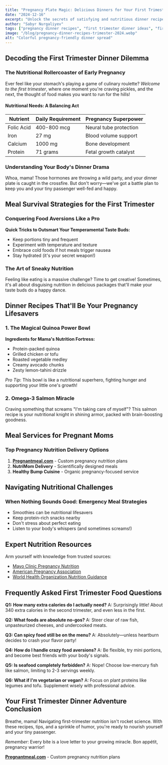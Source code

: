 ```yaml
---
title: "Pregnancy Plate Magic: Delicious Dinners for Your First Trimester Journey"
date: "2024-12-16"
excerpt: "Unlock the secrets of satisfying and nutritious dinner recipes that will support you through the challenging first trimester of pregnancy."
author: "Sabyr Nurgaliyev"
tags: ["pregnancy dinner recipes", "first trimester dinner ideas", "first trimester pregnancy recipes", "first trimester pregnant meal"]
image: "/blog/pregnancy-dinner-recipes-trimester-2024.webp"
alt: "Colorful pregnancy-friendly dinner spread"
---
```


## Decoding the First Trimester Dinner Dilemma

### The Nutritional Rollercoaster of Early Pregnancy

Ever feel like your stomach's playing a game of culinary roulette? *Welcome to the first trimester*, where one moment you're craving pickles, and the next, the thought of food makes you want to run for the hills!

#### Nutritional Needs: A Balancing Act

| Nutrient | Daily Requirement | Pregnancy Superpower |
|----------|-------------------|----------------------|
| Folic Acid | 400-800 mcg | Neural tube protection |
| Iron | 27 mg | Blood volume support |
| Calcium | 1000 mg | Bone development |
| Protein | 71 grams | Fetal growth catalyst |

### Understanding Your Body's Dinner Drama

Whoa, mama! Those hormones are throwing a wild party, and your dinner plate is caught in the crossfire. But don't worry—we've got a battle plan to keep you and your tiny passenger well-fed and happy.

## Meal Survival Strategies for the First Trimester

### Conquering Food Aversions Like a Pro

**Quick Tricks to Outsmart Your Temperamental Taste Buds:**
- Keep portions tiny and frequent
- Experiment with temperature and texture
- Embrace cold foods if hot meals trigger nausea
- Stay hydrated (it's your secret weapon!)

### The Art of Sneaky Nutrition

Feeling like eating is a massive challenge? Time to get creative! Sometimes, it's all about disguising nutrition in delicious packages that'll make your taste buds do a happy dance.

## Dinner Recipes That'll Be Your Pregnancy Lifesavers

### 1. The Magical Quinoa Power Bowl

**Ingredients for Mama's Nutrition Fortress:**
- Protein-packed quinoa
- Grilled chicken or tofu
- Roasted vegetable medley
- Creamy avocado chunks
- Zesty lemon-tahini drizzle

*Pro Tip*: This bowl is like a nutritional superhero, fighting hunger and supporting your little one's growth!

### 2. Omega-3 Salmon Miracle

Craving something that screams "I'm taking care of myself"? This salmon recipe is your nutritional knight in shining armor, packed with brain-boosting goodness.

## Meal Services for Pregnant Moms

### Top Pregnancy Nutrition Delivery Options

1. **[Pregnantmeal.com](https://pregnantmeal.com/)** - Custom pregnancy nutrition plans
2. **NutriMom Delivery** - Scientifically designed meals
3. **Healthy Bump Cuisine** - Organic pregnancy-focused service

## Navigating Nutritional Challenges

### When Nothing Sounds Good: Emergency Meal Strategies

- Smoothies can be nutritional lifesavers
- Keep protein-rich snacks nearby
- Don't stress about perfect eating
- Listen to your body's whispers (and sometimes screams!)

## Expert Nutrition Resources

Arm yourself with knowledge from trusted sources:
- [Mayo Clinic Pregnancy Nutrition](https://www.mayoclinic.org/healthy-lifestyle/pregnancy-week-by-week/in-depth/pregnancy-nutrition/art-20043844)
- [American Pregnancy Association](https://americanpregnancy.org/healthy-pregnancy/pregnancy-nutrition/)
- [World Health Organization Nutrition Guidance](https://www.who.int/health-topics/nutrition)

## Frequently Asked First Trimester Food Questions

**Q1: How many extra calories do I actually need?**
A: Surprisingly little! About 340 extra calories in the second trimester, and even less in the first.

**Q2: What foods are absolute no-gos?**
A: Steer clear of raw fish, unpasteurized cheeses, and undercooked meats.

**Q3: Can spicy food still be on the menu?**
A: Absolutely—unless heartburn decides to crash your flavor party!

**Q4: How do I handle crazy food aversions?**
A: Be flexible, try mini portions, and become best friends with your body's signals.

**Q5: Is seafood completely forbidden?**
A: Nope! Choose low-mercury fish like salmon, limiting to 2-3 servings weekly.

**Q6: What if I'm vegetarian or vegan?**
A: Focus on plant proteins like legumes and tofu. Supplement wisely with professional advice.

## Your First Trimester Dinner Adventure Conclusion

Breathe, mama! Navigating first-trimester nutrition isn't rocket science. With these recipes, tips, and a sprinkle of humor, you're ready to nourish yourself and your tiny passenger.

*Remember*: Every bite is a love letter to your growing miracle. Bon appétit, pregnancy warrior!


**[Pregnantmeal.com](https://pregnantmeal.com/)** - Custom pregnancy nutrition plans